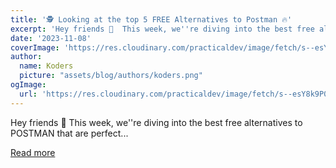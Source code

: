 ```yaml
---
title: '🕵️ Looking at the top 5 FREE Alternatives to Postman 🔥'
excerpt: 'Hey friends 👋  This week, we''re diving into the best free alternatives to POSTMAN that are perfect...'
date: '2023-11-08'
coverImage: 'https://res.cloudinary.com/practicaldev/image/fetch/s--esY8k9P0--/c_imagga_scale,f_auto,fl_progressive,h_420,q_auto,w_1000/https://dev-to-uploads.s3.amazonaws.com/uploads/articles/6kivyhq8po3fzve4hate.png'
author:
  name: Koders
  picture: "assets/blog/authors/koders.png"
ogImage:
  url: 'https://res.cloudinary.com/practicaldev/image/fetch/s--esY8k9P0--/c_imagga_scale,f_auto,fl_progressive,h_420,q_auto,w_1000/https://dev-to-uploads.s3.amazonaws.com/uploads/articles/6kivyhq8po3fzve4hate.png'
---
```


Hey friends 👋  This week, we''re diving into the best free alternatives to POSTMAN that are perfect...

[Read more](https://dev.to/quine/looking-at-the-top-5-free-alternatives-to-postman-58jl)
